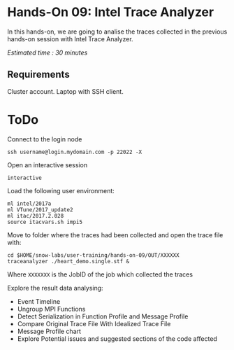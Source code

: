 # Hands-On 09: Intel Trace Analyzer
In this hands-on, we are going to analise the traces collected in the previous hands-on session with Intel Trace Analyzer.

*Estimated time : 30 minutes*

## Requirements
Cluster account.
Laptop with SSH client.

# ToDo
Connect to the login node

```
ssh username@login.mydomain.com -p 22022 -X
```

Open an interactive session

```
interactive
```

Load the following user environment:

```
ml intel/2017a
ml VTune/2017_update2
ml itac/2017.2.028
source itacvars.sh impi5
```

Move to folder where the traces had been collected and open the trace file with:

```
cd $HOME/snow-labs/user-training/hands-on-09/OUT/XXXXXX
traceanalyzer ./heart_demo.single.stf &
```

Where ```XXXXXXX``` is the JobID of the job which collected the traces

Explore the result data analysing:
* Event Timeline 
* Ungroup MPI Functions
* Detect Serialization in Function Profile and Message Profile
* Compare Original Trace File With Idealized Trace File
* Message Profile chart
* Explore Potential issues and suggested sections of the code affected

